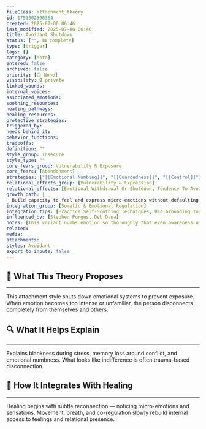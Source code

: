 ```yaml
---
fileClass: attachment_theory
id: 1751802396384
created: 2025-07-06 06:46
last_modified: 2025-07-06 06:46
title: Avoidant Shutdown
status: ["", 🟩 complete]
type: [trigger]
tags: []
category: [note]
entered: false
archived: false
priority: [⚪ None]
visibility: 🔒 private
linked_wounds: 
internal_voices: 
associated_emotions: 
soothing_resources: 
healing_pathways: 
healing_resources: 
protective_strategies: 
triggered_by: 
needs_behind_it: 
behavior_functions: 
tradeoffs: 
definition: ""
style_group: Insecure
style_type: ""
core_fears_group: Vulnerability & Exposure
core_fears: [Abandonment]
strategies: ["[[Emotional Numbing]]", "[[Guardedness]]", "[[Control]]"]
relational_effects_group: [Vulnerability & Expression]
relational_effects: [Emotional Withdrawal Or Shutdown, Tendency To Avoid Vulnerability]
growth_path: |
  Build capacity to feel and express micro-emotions without defaulting to total collapse or walling off.
integration_group: [Somatic & Emotional Regulation]
integration_tips: [Practice Self-Soothing Techniques, Use Grounding Tools During Conflict Or Distance]
influenced_by: [Stephen Porges, Deb Dana]
notes: [This variant numbs emotion so thoroughly that even awareness of pain is hard to access. Often mistaken for “coldness.”]
related: 
media: 
attachments: 
styles: Avoidant
export_to_inputs: false
---
```


## 🧠 What This Theory Proposes
---
This attachment style shuts down emotional systems to prevent exposure. When emotion becomes too intense or unfamiliar, the person disconnects completely from themselves and others.

## 🔍 What It Helps Explain
---
Explains blankness during stress, memory loss around conflict, and emotional numbness. What looks like indifference is often trauma-based disconnection.

## 🧩 How It Integrates With Healing
---
Healing begins with subtle reconnection — noticing micro-emotions and sensations. Movement, breath, and co-regulation slowly rebuild internal access to feelings and relational presence.
